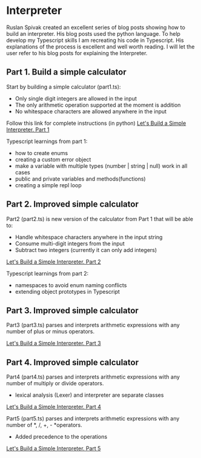 # Interpreter

Ruslan Spivak created an excellent series of blog posts showing how to build an interpreter. His blog posts used the python language. To help develop my Typescript skills I am recreating his code in Typescript. His explanations of the process is excellent and well worth reading. I will let the user refer to his blog posts for explaining the Interpreter.

## Part 1. Build a simple calculator

Start by building a simple calculator (part1.ts):

- Only single digit integers are allowed in the input
- The only arithmetic operation supported at the moment is addition
- No whitespace characters are allowed anywhere in the input

Follow this link for complete instructions (in python)
[Let's Build a Simple Interpreter. Part 1](https://ruslanspivak.com/lsbasi-part1/)

Typescript learnings from part 1:

- how to create enums
- creating a custom error object
- make a variable with multiple types (number | string | null) work in all cases
- public and private variables and methods(functions)
- creating a simple repl loop

## Part 2. Improved simple calculator

Part2 (part2.ts) is new version of the calculator from Part 1 that will be able to:

- Handle whitespace characters anywhere in the input string
- Consume multi-digit integers from the input
- Subtract two integers (currently it can only add integers)

[Let's Build a Simple Interpreter. Part 2](https://ruslanspivak.com/lsbasi-part2/)

Typescript learnings from part 2:

- namespaces to avoid enum naming conflicts
- extending object prototypes in Typescript

## Part 3. Improved simple calculator

Part3 (part3.ts) parses and interprets arithmetic expressions with any number of plus or minus operators.

[Let's Build a Simple Interpreter. Part 3](https://ruslanspivak.com/lsbasi-part3/)

## Part 4. Improved simple calculator

Part4 (part4.ts) parses and interprets arithmetic expressions with any number of multiply or divide operators.

- lexical analysis (Lexer) and interpreter are separate classes

[Let's Build a Simple Interpreter. Part 4](https://ruslanspivak.com/lsbasi-part4/)

Part5 (part5.ts) parses and interprets arithmetic expressions with any number of *, /, +, - *operators.

- Added precedence to the operations

[Let's Build a Simple Interpreter. Part 5](https://ruslanspivak.com/lsbasi-part5/)
